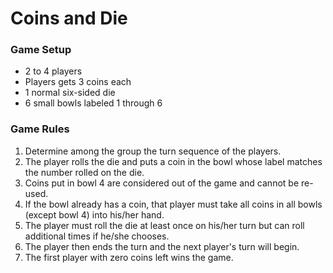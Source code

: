 # Coins and Die

### Game Setup
* 2 to 4 players
* Players gets 3 coins each
* 1 normal six-sided die
* 6 small bowls labeled 1 through 6

### Game Rules
1. Determine among the group the turn sequence of the players.
2. The player rolls the die and puts a coin in the bowl whose label matches the number rolled on the die.
3. Coins put in bowl 4 are considered out of the game and cannot be re-used.
4. If the bowl already has a coin, that player must take all coins in all bowls (except bowl 4) into his/her hand.
5. The player must roll the die at least once on his/her turn but can roll additional times if he/she chooses.
6. The player then ends the turn and the next player's turn will begin.
7. The first player with zero coins left wins the game.
